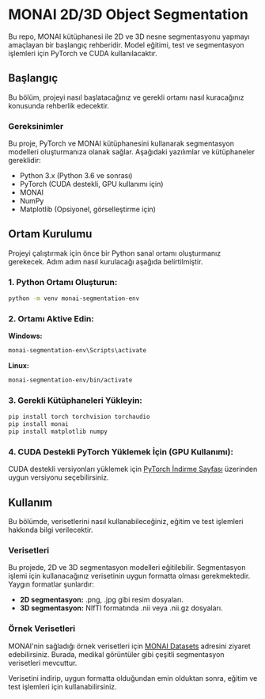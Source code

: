 # MONAI 2D/3D Object Segmentation

Bu repo, MONAI kütüphanesi ile 2D ve 3D nesne segmentasyonu yapmayı amaçlayan bir başlangıç rehberidir. Model eğitimi, test ve segmentasyon işlemleri için PyTorch ve CUDA kullanılacaktır.

## Başlangıç

Bu bölüm, projeyi nasıl başlatacağınız ve gerekli ortamı nasıl kuracağınız konusunda rehberlik edecektir.

### Gereksinimler

Bu proje, PyTorch ve MONAI kütüphanesini kullanarak segmentasyon modelleri oluşturmanıza olanak sağlar. Aşağıdaki yazılımlar ve kütüphaneler gereklidir:

- Python 3.x (Python 3.6 ve sonrası)
- PyTorch (CUDA destekli, GPU kullanımı için)
- MONAI
- NumPy
- Matplotlib (Opsiyonel, görselleştirme için)

## Ortam Kurulumu

Projeyi çalıştırmak için önce bir Python sanal ortamı oluşturmanız gerekecek. Adım adım nasıl kurulacağı aşağıda belirtilmiştir.

### 1. Python Ortamı Oluşturun:

```bash
python -m venv monai-segmentation-env
```

### 2. Ortamı Aktive Edin:

**Windows:**

```bash
monai-segmentation-env\Scripts\activate
```

**Linux:**

```bash
monai-segmentation-env/bin/activate
```

### 3. Gerekli Kütüphaneleri Yükleyin:

```bash
pip install torch torchvision torchaudio
pip install monai
pip install matplotlib numpy
```
### 4. CUDA Destekli PyTorch Yüklemek İçin (GPU Kullanımı):

CUDA destekli versiyonları yüklemek için [PyTorch İndirme Sayfası](https://pytorch.org/get-started/locally/) üzerinden uygun versiyonu seçebilirsiniz.

## Kullanım

Bu bölümde, verisetlerini nasıl kullanabileceğiniz, eğitim ve test işlemleri hakkında bilgi verilecektir.

### Verisetleri

Bu projede, 2D ve 3D segmentasyon modelleri eğitilebilir. Segmentasyon işlemi için kullanacağınız verisetinin uygun formatta olması gerekmektedir. Yaygın formatlar şunlardır:

- **2D segmentasyon:** .png, .jpg gibi resim dosyaları.
- **3D segmentasyon:** NIfTI formatında .nii veya .nii.gz dosyaları.

### Örnek Verisetleri

MONAI'nin sağladığı örnek verisetleri için [MONAI Datasets](https://monai.io/datasets) adresini ziyaret edebilirsiniz. Burada, medikal görüntüler gibi çeşitli segmentasyon verisetleri mevcuttur.

Verisetini indirip, uygun formatta olduğundan emin olduktan sonra, eğitim ve test işlemleri için kullanabilirsiniz.
